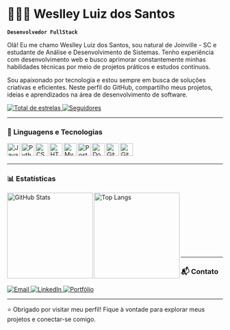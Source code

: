 # 👨🏻‍💻 Weslley Luiz dos Santos

**`Desenvolvedor FullStack`**

Olá! Eu me chamo Weslley Luiz dos Santos, sou natural de Joinville - SC e estudante de Análise e Desenvolvimento de Sistemas. Tenho experiência com desenvolvimento web e busco aprimorar constantemente minhas habilidades técnicas por meio de projetos práticos e estudos contínuos.

Sou apaixonado por tecnologia e estou sempre em busca de soluções criativas e eficientes. Neste perfil do GitHub, compartilho meus projetos, ideias e aprendizados na área de desenvolvimento de software.

<p align="left">
    <a href="https://github.com/weslleyluiz047?tab=repositories&sort=stargazers">
        <img 
            alt="Total de estrelas" 
            title="Total de estrelas no GitHub" 
            src="https://custom-icon-badges.demolab.com/github/stars/weslleyluiz047?color=55960c&style=for-the-badge&labelColor=488207&logo=star&label=Estrelas"
        />
    </a>
    <a href="https://github.com/weslleyluiz047?tab=followers">
        <img 
            alt="Seguidores" 
            title="Me siga no GitHub" 
            src="https://custom-icon-badges.demolab.com/github/followers/weslleyluiz047?color=236ad3&labelColor=1155ba&style=for-the-badge&logo=github&label=Seguidores&logoColor=white"
        />
    </a>
</p>

---

### 🤖 Linguagens e Tecnologias

<img align="left" alt="JavaScript" title="JavaScript" width="30px" src="https://cdn.jsdelivr.net/gh/devicons/devicon@latest/icons/javascript/javascript-original.svg" />
<img align="left" alt="Python" title="Python" width="30px" src="https://cdn.jsdelivr.net/gh/devicons/devicon@latest/icons/python/python-original.svg" />
<img align="left" alt="CSS" title="CSS" width="30px" src="https://cdn.jsdelivr.net/gh/devicons/devicon@latest/icons/css3/css3-original.svg" />
<img align="left" alt="HTML5" title="HTML5" width="30px" src="https://cdn.jsdelivr.net/gh/devicons/devicon@latest/icons/html5/html5-original.svg" />
<img align="left" alt="MySQL" title="MySQL" width="30px" src="https://cdn.jsdelivr.net/gh/devicons/devicon@latest/icons/mysql/mysql-original.svg" />
<img align="left" alt="PostgreSQL" title="PostgreSQL" width="30px" src="https://cdn.jsdelivr.net/gh/devicons/devicon@latest/icons/postgresql/postgresql-original.svg" />
<img align="left" alt="Docker" title="Docker" width="30px" src="https://cdn.jsdelivr.net/gh/devicons/devicon@latest/icons/docker/docker-original.svg" />
<img align="left" alt="Git" title="Git" width="30px" src="https://cdn.jsdelivr.net/gh/devicons/devicon@latest/icons/git/git-original.svg" />
<img align="left" alt="GitHub" title="GitHub" width="30px" src="https://cdn.jsdelivr.net/gh/devicons/devicon@latest/icons/github/github-original.svg" />

<br/><br/>

---

### 📊 Estatísticas

<p>
  <img 
    align="left" 
    alt="GitHub Stats" 
    height="200" 
    src="https://github-readme-stats.vercel.app/api?username=weslleyluiz047&show_icons=true&theme=tokyonight&include_all_commits=true&locale=pt-br" 
  />
  <img 
    align="left" 
    alt="Top Langs" 
    height="200" 
    src="https://github-readme-stats.vercel.app/api/top-langs/?username=weslleyluiz047&theme=tokyonight&layout=compact&custom_title=Tecnologias&langs_count=9" 
  />
</p>

<br/><br/><br/><br/><br/><br/><br/><br/>

---

### 📬 Contato

<div align="left">

<a href="mailto:weslleyluiz0898@gmail.com">
  <img alt="Email" src="https://img.shields.io/badge/Email-weslleyluiz0898@gmail.com-blue?style=for-the-badge&logo=gmail&logoColor=white" />
</a>

<a href="https://www.linkedin.com/in/wlsantos047/" target="_blank">
  <img alt="LinkedIn" src="https://img.shields.io/badge/LinkedIn-wlsantos047-blue?style=for-the-badge&logo=linkedin&logoColor=white" />
</a>

<a href="https://weslleyluiz047.github.io/meu-portf-lio/" target="_blank">
  <img alt="Portfólio" src="https://img.shields.io/badge/Portfólio-acesse-blueviolet?style=for-the-badge&logo=githubpages&logoColor=white" />
</a>

</div>

---

⭐ Obrigado por visitar meu perfil! Fique à vontade para explorar meus projetos e conectar-se comigo.
